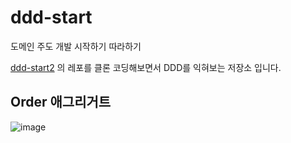 # ddd-start
도메인 주도 개발 시작하기 따라하기

[ddd-start2](https://github.com/madvirus/ddd-start2) 의 레포를 클론 코딩해보면서 DDD를 익혀보는 저장소 입니다.

## Order 애그리거트
![image](https://github.com/malaheaven/ddd-start/assets/45054467/2d1e3e3b-f9ad-45eb-ba28-2b9979a96736)


